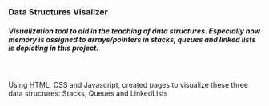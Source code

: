 <h3>Data Structures Visalizer</h3>  
<h5>Visualization tool to aid in the teaching of data structures. Especially how memory is assigned to arrays/pointers in stacks, queues and linked lists is depicting in this project.</h5>  
<br></br>  
Using HTML, CSS and Javascript, created pages to visualize these three data structures: Stacks, Queues and LinkedLists
<br></br>  
